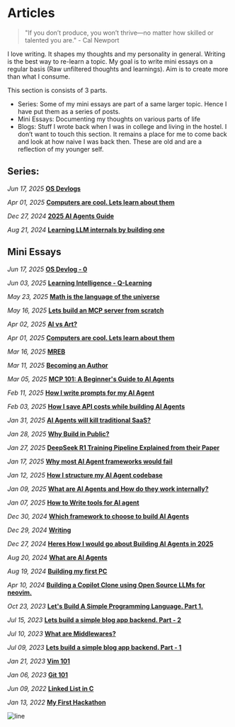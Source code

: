 # Articles


> "If you don’t produce, you won’t thrive—no matter how skilled or talented you are." - Cal Newport

<!-- ![img](https://64.media.tumblr.com/8b868373b16c535b6494ea3f6a323030/499da71b41a48e3b-d6/s1280x1920/f98819182c7c4429ce02b30aac82de593c71b47b.gif) -->

I love writing. It shapes my thoughts and my personality in general. Writing is the best way to re-learn a topic. My goal is to write mini essays on a regular basis (Raw unfiltered thoughts and learnings). 
Aim is to create more than what I consume.

This section is consists of 3 parts.
- Series: Some of my mini essays are part of a same larger topic. Hence I have put them as a series of posts.
- Mini Essays: Documenting my thoughts on various parts of life
- Blogs: Stuff I wrote back when I was in college and living in the hostel. I don’t want to touch this section. It remains a place for me to come back and look at how naive I was back then. These are old and are a reflection of my younger self.

## Series:

*Jun 17, 2025* __[OS Devlogs](./osdevlogs/osdevlog0)__

*Apr 01, 2025* __[Computers are cool. Lets learn about them](./computers/computers0)__

*Dec 27, 2024* __[2025 AI Agents Guide](./twitter_essays/mini_essays)__

*Aug 21, 2024* __[Learning LLM internals by building one](./llm0)__

## Mini Essays 

<!-- *Apr 01, 2025* __[Reflections on Building Digital Gardens](./digitalgardens)__ -->

*Jun 17, 2025* __[OS Devlog - 0](./osdevlogs/osdevlog0)__

*Jun 03, 2025* __[Learning Intelligence - Q-Learning](./rl/qlearning)__

*May 23, 2025* __[Math is the language of the universe](./math)__

*May 16, 2025* __[Lets build an MCP server from scratch](./twitter_essays/mcp_server)__

*Apr 02, 2025* __[AI vs Art?](./aivsart)__

*Apr 01, 2025* __[Computers are cool. Lets learn about them](./computers/computers0)__

*Mar 16, 2025* __[MREB](./mreb)__ 

*Mar 11, 2025* __[Becoming an Author](./my_book)__

*Mar 05, 2025* __[MCP 101: A Beginner's Guide to AI Agents](./twitter_essays/mcp101)__

*Feb 11, 2025* __[How I write prompts for my AI Agent](./twitter_essays/prompting)__

*Feb 03, 2025* __[How I save API costs while building AI Agents](./twitter_essays/cheapagents)__

*Jan 31, 2025* __[AI Agents will kill traditional SaaS?](./twitter_essays/saas)__

*Jan 28, 2025* __[Why Build in Public?](./buildinpublic)__

*Jan 27, 2025* __[DeepSeek R1 Training Pipeline Explained from their Paper](./deepseek)__

*Jan 17, 2025* __[Why most AI Agent frameworks would fail](./twitter_essays/framework_fail)__

*Jan 12, 2025* __[How I structure my AI Agent codebase](./twitter_essays/codebase)__

*Jan 09, 2025* __[What are AI Agents and How do they work internally?](./twitter_essays/react)__

*Jan 07, 2025* __[How to Write tools for AI agent](./twitter_essays/tools)__

*Dec 30, 2024* __[Which framework to choose to build AI Agents](./twitter_essays/framework)__

*Dec 29, 2024* __[Writing](./writing)__

*Dec 27, 2024* __[Heres How I would go about Building AI Agents in 2025](./twitter_essays/build_agents)__

*Aug 20, 2024* __[What are AI Agents](./aiagents)__

*Aug 19, 2024* __[Building my first PC](./pcbuild)__

*Apr 10, 2024* __[Building a Copilot Clone using Open Source LLMs for neovim.](./opilot)__

*Oct 23, 2023* __[Let's Build A Simple Programming Language. Part 1.](./language1)__

*Jul 15, 2023* __[Lets build a simple blog app backend. Part - 2](./masteringbackend2)__

*Jul 10, 2023* __[What are Middlewares?](./middlewares)__

*Jul 09, 2023* __[Lets build a simple blog app backend. Part - 1](./masteringbackend1)__

*Jan 21, 2023* __[Vim 101](./vim)__

*Jan 06, 2023* __[Git 101](./git)__

*Jun 09, 2022* __[Linked List in C](./linkedlist)__

*Jan 13, 2022* __[My First Hackathon](./hackathon)__


![line](https://user-images.githubusercontent.com/74038190/212284100-561aa473-3905-4a80-b561-0d28506553ee.gif)
